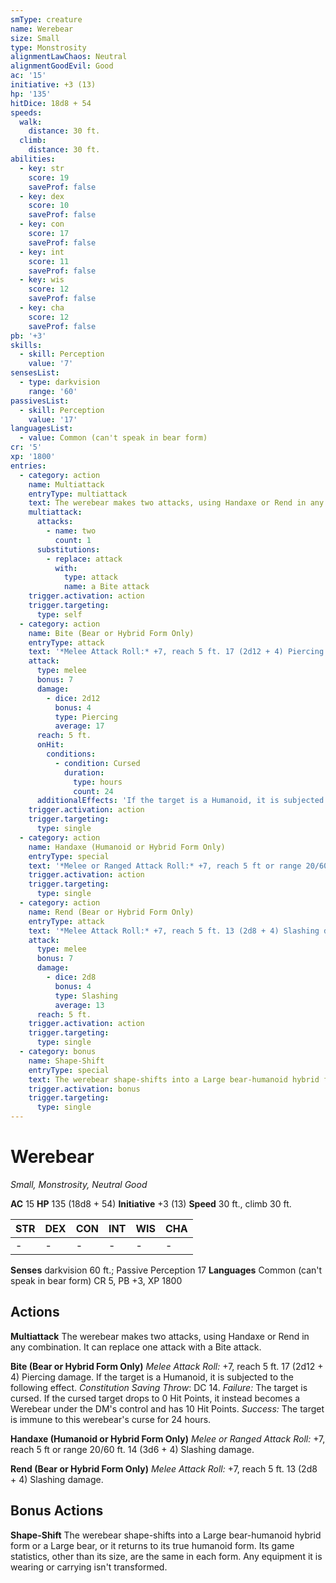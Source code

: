 ```yaml
---
smType: creature
name: Werebear
size: Small
type: Monstrosity
alignmentLawChaos: Neutral
alignmentGoodEvil: Good
ac: '15'
initiative: +3 (13)
hp: '135'
hitDice: 18d8 + 54
speeds:
  walk:
    distance: 30 ft.
  climb:
    distance: 30 ft.
abilities:
  - key: str
    score: 19
    saveProf: false
  - key: dex
    score: 10
    saveProf: false
  - key: con
    score: 17
    saveProf: false
  - key: int
    score: 11
    saveProf: false
  - key: wis
    score: 12
    saveProf: false
  - key: cha
    score: 12
    saveProf: false
pb: '+3'
skills:
  - skill: Perception
    value: '7'
sensesList:
  - type: darkvision
    range: '60'
passivesList:
  - skill: Perception
    value: '17'
languagesList:
  - value: Common (can't speak in bear form)
cr: '5'
xp: '1800'
entries:
  - category: action
    name: Multiattack
    entryType: multiattack
    text: The werebear makes two attacks, using Handaxe or Rend in any combination. It can replace one attack with a Bite attack.
    multiattack:
      attacks:
        - name: two
          count: 1
      substitutions:
        - replace: attack
          with:
            type: attack
            name: a Bite attack
    trigger.activation: action
    trigger.targeting:
      type: self
  - category: action
    name: Bite (Bear or Hybrid Form Only)
    entryType: attack
    text: '*Melee Attack Roll:* +7, reach 5 ft. 17 (2d12 + 4) Piercing damage. If the target is a Humanoid, it is subjected to the following effect. *Constitution Saving Throw*: DC 14. *Failure:*  The target is cursed. If the cursed target drops to 0 Hit Points, it instead becomes a Werebear under the DM''s control and has 10 Hit Points. *Success:*  The target is immune to this werebear''s curse for 24 hours.'
    attack:
      type: melee
      bonus: 7
      damage:
        - dice: 2d12
          bonus: 4
          type: Piercing
          average: 17
      reach: 5 ft.
      onHit:
        conditions:
          - condition: Cursed
            duration:
              type: hours
              count: 24
      additionalEffects: 'If the target is a Humanoid, it is subjected to the following effect. *Constitution Saving Throw*: DC 14. *Failure:*  The target is cursed. If the cursed target drops to 0 Hit Points, it instead becomes a Werebear under the DM''s control and has 10 Hit Points. *Success:*  The target is immune to this werebear''s curse for 24 hours.'
    trigger.activation: action
    trigger.targeting:
      type: single
  - category: action
    name: Handaxe (Humanoid or Hybrid Form Only)
    entryType: special
    text: '*Melee or Ranged Attack Roll:* +7, reach 5 ft or range 20/60 ft. 14 (3d6 + 4) Slashing damage.'
    trigger.activation: action
    trigger.targeting:
      type: single
  - category: action
    name: Rend (Bear or Hybrid Form Only)
    entryType: attack
    text: '*Melee Attack Roll:* +7, reach 5 ft. 13 (2d8 + 4) Slashing damage.'
    attack:
      type: melee
      bonus: 7
      damage:
        - dice: 2d8
          bonus: 4
          type: Slashing
          average: 13
      reach: 5 ft.
    trigger.activation: action
    trigger.targeting:
      type: single
  - category: bonus
    name: Shape-Shift
    entryType: special
    text: The werebear shape-shifts into a Large bear-humanoid hybrid form or a Large bear, or it returns to its true humanoid form. Its game statistics, other than its size, are the same in each form. Any equipment it is wearing or carrying isn't transformed.
    trigger.activation: bonus
    trigger.targeting:
      type: single
---
```


# Werebear
*Small, Monstrosity, Neutral Good*

**AC** 15
**HP** 135 (18d8 + 54)
**Initiative** +3 (13)
**Speed** 30 ft., climb 30 ft.

| STR | DEX | CON | INT | WIS | CHA |
| --- | --- | --- | --- | --- | --- |
| - | - | - | - | - | - |

**Senses** darkvision 60 ft.; Passive Perception 17
**Languages** Common (can't speak in bear form)
CR 5, PB +3, XP 1800

## Actions

**Multiattack**
The werebear makes two attacks, using Handaxe or Rend in any combination. It can replace one attack with a Bite attack.

**Bite (Bear or Hybrid Form Only)**
*Melee Attack Roll:* +7, reach 5 ft. 17 (2d12 + 4) Piercing damage. If the target is a Humanoid, it is subjected to the following effect. *Constitution Saving Throw*: DC 14. *Failure:*  The target is cursed. If the cursed target drops to 0 Hit Points, it instead becomes a Werebear under the DM's control and has 10 Hit Points. *Success:*  The target is immune to this werebear's curse for 24 hours.

**Handaxe (Humanoid or Hybrid Form Only)**
*Melee or Ranged Attack Roll:* +7, reach 5 ft or range 20/60 ft. 14 (3d6 + 4) Slashing damage.

**Rend (Bear or Hybrid Form Only)**
*Melee Attack Roll:* +7, reach 5 ft. 13 (2d8 + 4) Slashing damage.

## Bonus Actions

**Shape-Shift**
The werebear shape-shifts into a Large bear-humanoid hybrid form or a Large bear, or it returns to its true humanoid form. Its game statistics, other than its size, are the same in each form. Any equipment it is wearing or carrying isn't transformed.

